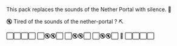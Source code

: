 This pack replaces the sounds of the Nether Portal with silence. 🙉

🔇 Tired of the sounds of the nether-portal ? ⛏

⬜⬜⬜⬜
⬜🔇🔇⬜
⬜🔇🔇⬜
⬜🔇🔇⬜     💎
⬜⬜⬜⬜
